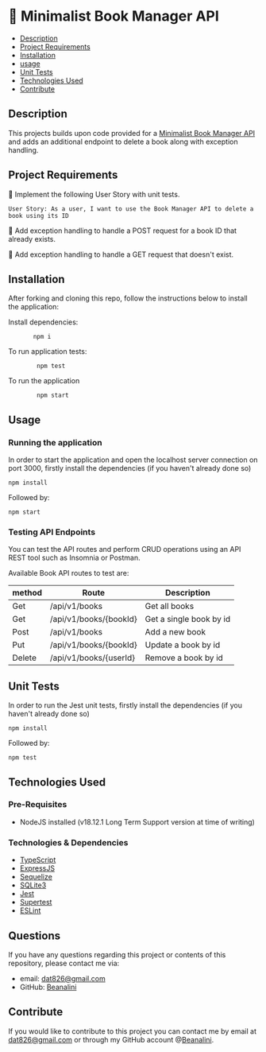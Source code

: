 # 📖 Minimalist Book Manager API

- [Description](#description)
- [Project Requirements](#project-requirements)
- [Installation](#installation)
- [usage](#usage)
- [Unit Tests](#unit-tests)
- [Technologies Used](#technologies-used)
- [Contribute](#contribute)

## Description

This projects builds upon code provided for a [Minimalist Book Manager API](https://github.com/techreturners/lm-code-book-manager-api-ts) and adds an additional endpoint to delete a book along with exception handling.

## Project Requirements

📘 Implement the following User Story with unit tests.

`User Story: As a user, I want to use the Book Manager API to delete a book using its ID`

📘 Add exception handling to handle a POST request for a book ID that already exists.

📘 Add exception handling to handle a GET request that doesn't exist.

## Installation

After forking and cloning this repo, follow the instructions below to install the application:

Install dependencies:

           npm i

To run application tests:

            npm test

To run the application

            npm start

## Usage

### Running the application

In order to start the application and open the localhost server connection on port 3000, firstly install the dependencies (if you haven't already done so)

```
npm install
```

Followed by:

```
npm start

```

### Testing API Endpoints

You can test the API routes and perform CRUD operations using an API REST tool such as Insomnia or Postman.

Available Book API routes to test are:

| method | Route                  | Description             |
| ------ | ---------------------- | ----------------------- |
| Get    | /api/v1/books          | Get all books           |
| Get    | /api/v1/books/{bookId} | Get a single book by id |
| Post   | /api/v1/books          | Add a new book          |
| Put    | /api/v1/books/{bookId} | Update a book by id     |
| Delete | /api/v1/books/{userId} | Remove a book by id     |

## Unit Tests

In order to run the Jest unit tests, firstly install the dependencies (if you haven't already done so)

```
npm install
```

Followed by:

```
npm test
```

## Technologies Used

### Pre-Requisites

- NodeJS installed (v18.12.1 Long Term Support version at time of writing)

### Technologies & Dependencies

- [TypeScript](https://www.typescriptlang.org/)
- [ExpressJS](https://expressjs.com/)
- [Sequelize](https://sequelize.org/)
- [SQLite3](https://www.npmjs.com/package/sqlite3)
- [Jest](https://jestjs.io/)
- [Supertest](https://www.npmjs.com/package/supertest)
- [ESLint](https://eslint.org/)

## Questions

If you have any questions regarding this project or contents of this repository, please contact me via:

- email: dat826@gmail.com
- GitHub: [Beanalini](https://github.com/Beanalini)

## Contribute

If you would like to contribute to this project you can contact me by email at dat826@gmail.com or through my GitHub account @[Beanalini](https://github.com/Beanalini).
